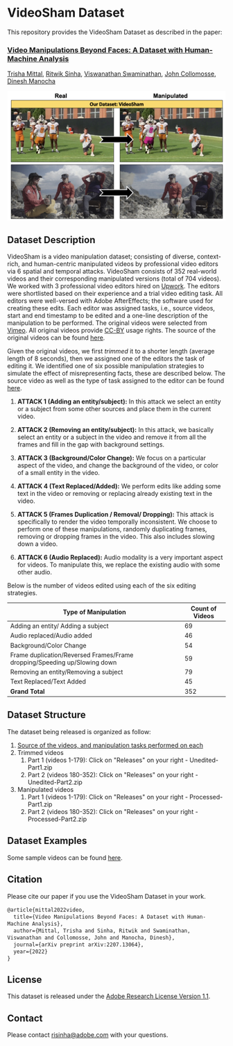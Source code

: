# VideoSham Dataset

This repository provides the VideoSham Dataset as described in the paper:
### [Video Manipulations Beyond Faces: A Dataset with Human-Machine Analysis](https://arxiv.org/abs/2207.13064">here)
[Trisha Mittal](https://www.cs.umd.edu/~trisha/),
[Ritwik Sinha](https://research.adobe.com/person/ritwik-sinha/),
[Viswanathan Swaminathan](https://research.adobe.com/person/vishy-swaminathan/),
[John Collomosse](https://research.adobe.com/person/john-collomosse/),
[Dinesh Manocha](https://www.cs.umd.edu/people/dmanocha)

![VideoSham Main Image](images/hero.png)

## Dataset Description
VideoSham is a video manipulation dataset; consisting of diverse, context-rich, and human-centric manipulated videos by professional video editors via 6 spatial and temporal attacks. VideoSham consists of 352 real-world videos and their corresponding manipulated versions (total of 704 videos). We worked with 3 professional video editors hired on <a href="www.upwork.com">Upwork</a>. The editors were shortlisted based on their experience and a trial video editing task. All editors were well-versed with Adobe AfterEffects; the software used for creating these edits. Each editor was assigned tasks, i.e., source videos, start and end timestamp to be edited and a one-line description of the manipulation to be performed. The original videos were selected from <a href="www.vimeo.com">Vimeo</a>. All original videos provide <a href="https://creativecommons.org/licenses/by/4.0/">CC-BY</a> usage rights. The source of the original videos can be found [here](VideoSourceandEdits.csv). 

Given the original videos, we first *trimmed* it to a shorter length (average length of 8 seconds), then we assigned one of the editors the task of editing it. We identified one of six possible manipulation strategies to simulate the effect of misrepresenting facts, these are described below. The source video as well as the type of task assigned to the editor can be found [here](VideoSourceandEdits.csv).  


1. **ATTACK 1 (Adding an entity/subject):** In this attack we select an entity or a subject from some other sources and place them in the current video.

2. **ATTACK 2 (Removing an entity/subject):** In this attack, we basically select an entity or a subject in the video and remove it from all the frames and fill in the gap with background settings.

3. **ATTACK 3 (Background/Color Change):** We focus on a particular aspect of the video, and change the background of the video, or color of a small entity in the video. 

4. **ATTACK 4 (Text Replaced/Added):** We perform edits like adding some text in the video or removing or replacing already existing text in the video. 

5. **ATTACK 5 (Frames Duplication / Removal/ Dropping):** This attack is specifically to render the video temporally inconsistent. We choose to perform one of these manipulations, randomly duplicating frames, removing or dropping frames in the video. This also includes slowing down a video. 

6. **ATTACK 6 (Audio Replaced):** Audio modality is a very important aspect for videos. To manipulate this, we replace the existing audio with some other audio. 

Below is the number of videos edited using each of the six editing strategies. 

| **Type of Manipulation**                                                    | Count of Videos |
|-----------------------------------------------------------------------------|-----------------|
| Adding an entity/ Adding a subject                                          |              69 |
| Audio replaced/Audio added                                                  |              46 |
| Background/Color Change                                                     |              54 |
| Frame duplication/Reversed Frames/Frame dropping/Speeding up/Slowing down   |              59 |
| Removing an entity/Removing a subject                                       |              79 |
| Text Replaced/Text Added                                                    |              45 |
| **Grand Total**                                                             |             352 |


## Dataset Structure

The dataset being released is organized as follow:

1. [Source of the videos, and manipulation tasks performed on each](VideoSourceandEdits.csv)
2. Trimmed videos
   1. Part 1 (videos 1-179): Click on "Releases" on your right - Unedited-Part1.zip
   2. Part 2 (videos 180-352): Click on "Releases" on your right - Unedited-Part2.zip
3. Manipulated videos
   1. Part 1 (videos 1-179): Click on "Releases" on your right - Processed-Part1.zip
   2. Part 2 (videos 180-352): Click on "Releases" on your right - Processed-Part2.zip


## Dataset Examples
Some sample videos can be found [here](images/VideoShamExamples.pptx).

## Citation
Please cite our paper if you use the VideoSham Dataset in your work.
```
@article{mittal2022video,
  title={Video Manipulations Beyond Faces: A Dataset with Human-Machine Analysis},
  author={Mittal, Trisha and Sinha, Ritwik and Swaminathan, Viswanathan and Collomosse, John and Manocha, Dinesh},
  journal={arXiv preprint arXiv:2207.13064},
  year={2022}
}
```

## License

This dataset is released under the [Adobe Research License Version 1.1](AdobeResearchLicensev1.1a.txt). 

## Contact

Please contact risinha@adobe.com with your questions. 
